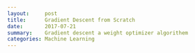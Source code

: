 ```yaml
---
layout:     post
title:      Gradient Descent from Scratch
date:       2017-07-21
summary:    Gradient descent a weight optimizer algorithem
categories: Machine Learning
---
```

